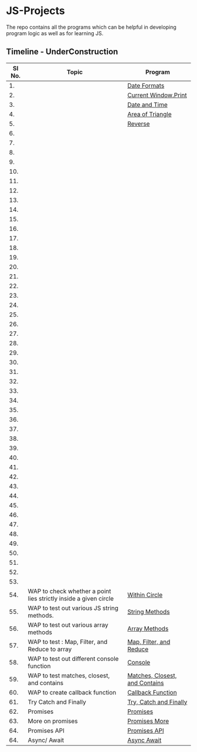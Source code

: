 # JS-Projects

The repo contains all the programs which can be helpful in developing program logic as well as for learning JS.

## Timeline - UnderConstruction

| Sl No. | Topic                                                            | Program                                         |
| ------ | ---------------------------------------------------------------- | ----------------------------------------------- |
| 1.     |                                                                  | [Date Formats](./data/data_formats.js)          |
| 2.     |                                                                  | [Current Window.Print](./data/currwinprint.js)  |
| 3.     |                                                                  | [Date and Time](./data/date_time.js)            |
| 4.     |                                                                  | [Area of Triangle](./data/area_triangle.js)     |
| 5.     |                                                                  | [Reverse](./data/reverse.js)                    |
| 6.     |                                                                  |                                                 |
| 7.     |                                                                  |                                                 |
| 8.     |                                                                  |                                                 |
| 9.     |                                                                  |                                                 |
| 10.    |                                                                  |                                                 |
| 11.    |                                                                  |                                                 |
| 12.    |                                                                  |                                                 |
| 13.    |                                                                  |                                                 |
| 14.    |                                                                  |                                                 |
| 15.    |                                                                  |                                                 |
| 16.    |                                                                  |                                                 |
| 17.    |                                                                  |                                                 |
| 18.    |                                                                  |                                                 |
| 19.    |                                                                  |                                                 |
| 20.    |                                                                  |                                                 |
| 21.    |                                                                  |                                                 |
| 22.    |                                                                  |                                                 |
| 23.    |                                                                  |                                                 |
| 24.    |                                                                  |                                                 |
| 25.    |                                                                  |                                                 |
| 26.    |                                                                  |                                                 |
| 27.    |                                                                  |                                                 |
| 28.    |                                                                  |                                                 |
| 29.    |                                                                  |                                                 |
| 30.    |                                                                  |                                                 |
| 31.    |                                                                  |                                                 |
| 32.    |                                                                  |                                                 |
| 33.    |                                                                  |                                                 |
| 34.    |                                                                  |                                                 |
| 35.    |                                                                  |                                                 |
| 36.    |                                                                  |                                                 |
| 37.    |                                                                  |                                                 |
| 38.    |                                                                  |                                                 |
| 39.    |                                                                  |                                                 |
| 40.    |                                                                  |                                                 |
| 41.    |                                                                  |                                                 |
| 42.    |                                                                  |                                                 |
| 43.    |                                                                  |                                                 |
| 44.    |                                                                  |                                                 |
| 45.    |                                                                  |                                                 |
| 46.    |                                                                  |                                                 |
| 47.    |                                                                  |                                                 |
| 48.    |                                                                  |                                                 |
| 49.    |                                                                  |                                                 |
| 50.    |                                                                  |                                                 |
| 51.    |                                                                  |                                                 |
| 52.    |                                                                  |                                                 |
| 53.    |                                                                  |                                                 |
| 54.    | WAP to check whether a point lies strictly inside a given circle | [Within Circle](./data/withincircle.js)         |
| 55.    | WAP to test out various JS string methods.                       | [String Methods](./data/string_methods.js)      |
| 56.    | WAP to test out various array methods                            | [Array Methods](./data/array_methods.js)        |
| 57.    | WAP to test : Map, Filter, and Reduce to array                   | [Map, Filter, and Reduce](./data/MFR.js)        |
| 58.    | WAP to test out different console function                       | [Console](./data/console.js)                    |
| 59.    | WAP to test matches, closest, and contains                       | [Matches, Closest, and Contains](./data/mcc.md) |
| 60.    | WAP to create callback function                                  | [Callback Function](./data/callbackfunc.js)     |
| 61.    | Try Catch and Finally                                            | [Try, Catch and Finally](./data/tcf.js)         |
| 62.    | Promises                                                         | [Promises](./data/promises.js)                  |
| 63.    | More on promises                                                 | [Promises More](./data/promises_more.js)        |
| 64.    | Promises API                                                     | [Promises API](./data/promises_api.js)          |
| 64.    | Async/ Await                                                     |[Async Await](./data/aync_await.js)|
